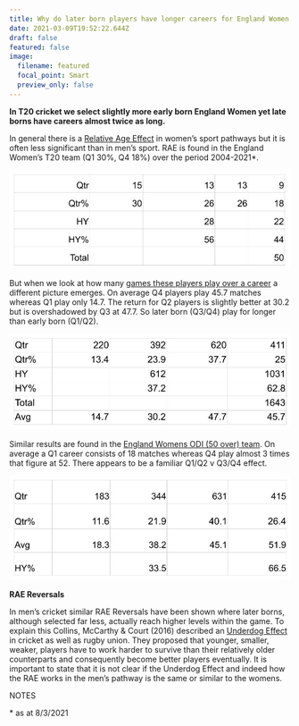 ```yaml
---
title: Why do later born players have longer careers for England Women in T20 cricket?
date: 2021-03-09T19:52:22.644Z
draft: false
featured: false
image:
  filename: featured
  focal_point: Smart
  preview_only: false
---
```

**In T20 cricket we select slightly more early born England Women yet late borns have careers almost twice as long.** 

In general there is a [Relative Age Effect](https://onemoresummer.co.uk/post/what-is-relative-age-effect/) in women’s sport pathways but it is often less significant than in men’s sport. RAE is found in the England Women’s T20 team (Q1 30%, Q4 18%) over the period 2004-2021*.

![](womens-it20-qtrs.jpg)

But when we look at how many [games these players play over a career](https://onemoresummer.co.uk/post/matches-played-by-birth-quarter/) a different picture emerges. On average Q4 players play 45.7 matches whereas Q1 play only 14.7. The return for Q2 players is slightly better at 30.2 but is overshadowed by Q3 at 47.7. So later born (Q3/Q4) play for longer than early born (Q1/Q2). 

![](womens-it20-matches-by-qtr.jpg)

Similar results are found in the [England Womens ODI (50 over) team](https://onemoresummer.co.uk/post/relative-age-effect-in-womens-cricket-engalnd-odi-selection/). On average a Q1 career consists of 18 matches whereas Q4 play almost 3 times that figure at 52. There appears to be a familiar Q1/Q2 v Q3/Q4 effect.

![](womens-odi-matches-by-qtr.jpg)

**RAE Reversals**

In men’s cricket similar RAE Reversals have been shown where later borns, although selected far less, actually reach higher levels within the game. To explain this Collins, McCarthy & Court (2016) described an [Underdog Effect](https://onemoresummer.co.uk/post/what-is-the-underdog-effect/) in cricket as well as rugby union. They proposed that younger, smaller, weaker, players have to work harder to survive than their relatively older counterparts and consequently become better players eventually. It is important to state that it is not clear if the Underdog Effect and indeed how the RAE works in the men’s pathway is the same or similar to the womens.

NOTES

\* as at 8/3/2021